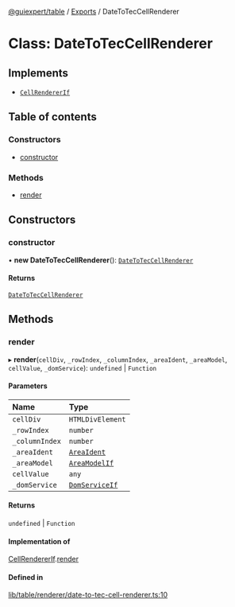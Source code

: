 [@guiexpert/table](../README.md) / [Exports](../modules.md) / DateToTecCellRenderer

# Class: DateToTecCellRenderer

## Implements

- [`CellRendererIf`](../interfaces/CellRendererIf.md)

## Table of contents

### Constructors

- [constructor](DateToTecCellRenderer.md#constructor)

### Methods

- [render](DateToTecCellRenderer.md#render)

## Constructors

### constructor

• **new DateToTecCellRenderer**(): [`DateToTecCellRenderer`](DateToTecCellRenderer.md)

#### Returns

[`DateToTecCellRenderer`](DateToTecCellRenderer.md)

## Methods

### render

▸ **render**(`cellDiv`, `_rowIndex`, `_columnIndex`, `_areaIdent`, `_areaModel`, `cellValue`, `_domService`): `undefined` \| `Function`

#### Parameters

| Name | Type |
| :------ | :------ |
| `cellDiv` | `HTMLDivElement` |
| `_rowIndex` | `number` |
| `_columnIndex` | `number` |
| `_areaIdent` | [`AreaIdent`](../modules.md#areaident) |
| `_areaModel` | [`AreaModelIf`](../interfaces/AreaModelIf.md) |
| `cellValue` | `any` |
| `_domService` | [`DomServiceIf`](../interfaces/DomServiceIf.md) |

#### Returns

`undefined` \| `Function`

#### Implementation of

[CellRendererIf](../interfaces/CellRendererIf.md).[render](../interfaces/CellRendererIf.md#render)

#### Defined in

[lib/table/renderer/date-to-tec-cell-renderer.ts:10](https://github.com/guiexperttable/ge-table/blob/a7cb25d/libs/table/src/lib/table/renderer/date-to-tec-cell-renderer.ts#L10)

